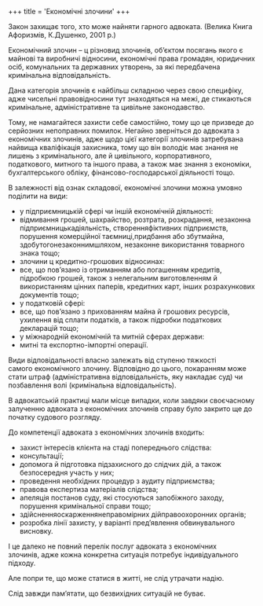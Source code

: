 +++
title = 'Економічні злочини'
+++

Закон захищає того, хто може найняти гарного адвоката.
(Велика Книга Афоризмів, К.Душенко, 2001 р.)
<!--more-->
Економічний злочин – ц різновид злочинів, об’єктом посягань якого є майнові та виробничі відносини, економічні права громадян, юридичних осіб, комунальних та державних утворень, за які передбачена кримінальна відповідальність.

Дана категорія злочинів є найбільш складною через свою специфіку, адже чисельні правовідносини тут знаходяться на межі, де стикаються кримінальне, адміністративне та цивільне законодавство.

Тому, не намагайтеся захисти себе самостійно, тому що це призведе до серйозних непоправних помилок. Негайно зверніться до адвоката з економічних злочинів, адже щодо цієї категорії злочинів затребувана найвища кваліфікація захисника, тому що він володіє має знання не лишень з кримінального, але й цивільного, корпоративного, податкового, митного та іншого права, а також має знання з економіки, бухгалтерського обліку, фінансово-господарської діяльності тощо.

В залежності від ознак складової, економічні злочини можна умовно поділити на види:
- у підприємницькій сфері чи іншій економічній діяльності:
- відмивання грошей, шахрайство, розтрата, розкрадання, незаконна підприємницькадіяльність, створенняфіктивних підприємств, порушення комерційної таємниці,придбання або збутмайна, здобутогонезаконнимшляхом, незаконне використання товарного знака тощо;
- злочини ц кредитно-грошових відносинах:
- все, що пов’язано із отриманням або погашенням кредитів, підробкою грошей, також з нелегальним виготовленням й використанням цінних паперів, кредитних карт, інших розрахункових документів тощо;
- у податковій сфері:
- все, що пов’язано з прихованням майна й грошових ресурсів, ухилення від сплати податків, а також підробки податкових декларацій тощо;
- у міжнародній економічній та митній сферах держави:
- митні та експортно-імпортні операції.

Види відповідальності власно залежать від ступеню тяжкості самого економічного злочину. Відповідно до цього, покаранням може стати штраф (адміністративна відповідальність, яку накладає суд) чи позбавлення волі (кримінальна відповідальність).

В адвокатській практиці мали місце випадки, коли завдяки своєчасному залученню адвоката з економічних злочинів справу було закрито ще до початку судового розгляду.

До компетенції адвоката з економічних злочинів входить:
- захист інтересів клієнта на стаді попереднього слідства:
- консультації;
- допомога й підготовка підзахисного до слідчих дій, а також безпосередня участь у них;
- проведення необхідних процедур з аудиту підприємства;
- правова експертиза матеріалів слідства;
- апеляція постанов суду, які стосуються запобіжного заходу, порушення кримінальної справи тощо;
- здійсненняоскарженнянеправомірних дійправоохоронних органів;
- розробка лінії захисту, у варіанті пред’явлення обвинувального висновку.

І це далеко не повний перелік послуг адвоката з економічних злочинів, адже кожна конкретна ситуація потребує індивідуального підходу.

Але попри те, що може статися в житті, не слід утрачати надію.

Слід завжди пам’ятати, що безвихідних ситуацій не буває.